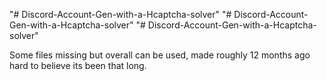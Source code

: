"# Discord-Account-Gen-with-a-Hcaptcha-solver" 
"# Discord-Account-Gen-with-a-Hcaptcha-solver" 
"# Discord-Account-Gen-with-a-Hcaptcha-solver" 


Some files missing but overall can be used, made roughly 12 months ago hard to believe its been that long.
